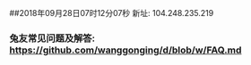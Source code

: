 ##2018年09月28日07时12分07秒 新址: 104.248.235.219
### 兔友常见问题及解答: https://github.com/wanggonging/d/blob/w/FAQ.md
